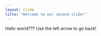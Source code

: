 ```yaml
---
layout: slide
title: "Welcome to our second slide!"
---
```

Hello world???
Use the left arrow to go back!      